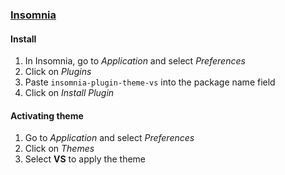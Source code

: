 ### [Insomnia](http://insomnia.rest)

#### Install

1. In Insomnia, go to _Application_ and select _Preferences_
2. Click on _Plugins_
3. Paste `insomnia-plugin-theme-vs` into the package name field
4. Click on _Install Plugin_

#### Activating theme

1. Go to _Application_ and select _Preferences_
2. Click on _Themes_
3. Select **VS** to apply the theme
